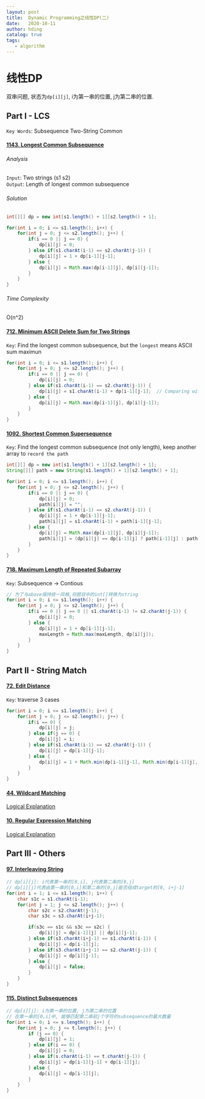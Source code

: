 ```yaml
---
layout: post
title:  Dynamic Programming之线性DP(二)
date:   2020-10-11
author: hding
catalog: true
tags:
   - algorithm
---
```

# 线性DP
双串问题, 状态为`dp[i][j]`, i为第一串的位置, j为第二串的位置.



## Part I - LCS
`Key Words`: Subsequence Two-String Common
#### [1143. Longest Common Subsequence](https://leetcode.com/problems/longest-common-subsequence/)
###### Analysis
`Input`: Two strings (s1 s2)  
`Output`: Length of longest common subsequence

###### Solution
```java
int[][] dp = new int[s1.length() + 1][s2.length() + 1];

for(int i = 0; i <= s1.length(); i++) {
    for(int j = 0; j <= s2.length(); j++) {
        if(i == 0 || j == 0) {
            dp[i][j] = 0;
        } else if(s1.charAt(i-1) == s2.charAt(j-1)) {
            dp[i][j] = 1 + dp[i-1][j-1];
        } else {
            dp[i][j] = Math.max(dp[i-1][j], dp[i][j-1]);
        }
    }
}
```
###### Time Complexity
O(n^2)



#### [712. Minimum ASCII Delete Sum for Two Strings](https://leetcode.com/problems/minimum-ascii-delete-sum-for-two-strings/)
`Key`: Find the longest common subsequence, but the `longest` means ASCII sum maximun
```java
for(int i = 0; i <= s1.length(); i++) {
    for(int j = 0; j <= s2.length(); j++) {
        if(i == 0 || j == 0) {
            dp[i][j] = 0;
        } else if(s1.charAt(i-1) == s2.charAt(j-1)) {
            dp[i][j] = s1.charAt(i-1) + dp[i-1][j-1];  // Comparing with #1143
        } else {
            dp[i][j] = Math.max(dp[i-1][j], dp[i][j-1]);
        }
    }
}
```



#### [1092. Shortest Common Supersequence](https://leetcode.com/problems/shortest-common-supersequence/)
`Key`: Find the longest common subsequence (not only length), keep another array to `record the path`
```java
int[][] dp = new int[s1.length() + 1][s2.length() + 1];
String[][] path = new String[s1.length() + 1][s2.length() + 1];

for(int i = 0; i <= s1.length(); i++) {
    for(int j = 0; j <= s2.length(); j++) {
        if(i == 0 || j == 0) {
            dp[i][j] = 0;
            path[i][j] = "";
        } else if(s1.charAt(i-1) == s2.charAt(j-1)) {
            dp[i][j] = 1 + dp[i-1][j-1];
            path[i][j] = s1.charAt(i-1) + path[i-1][j-1];
        } else {
            dp[i][j] = Math.max(dp[i-1][j], dp[i][j-1]);
            path[i][j] = (dp[i][j] == dp[i-1][j] ? path[i-1][j] : path[i][j-1]);
        }
    }
}
```



#### [718. Maximum Length of Repeated Subarray](https://leetcode.com/problems/maximum-length-of-repeated-subarray/)
`Key`: Subsequence -> Contious
```java
// 为了与above保持统一风格,将题目中的int[]转换为string
for(int i = 0; i <= s1.length(); i++) {
    for(int j = 0; j <= s2.length(); j++) {
        if(i == 0 || j == 0 || s1.charAt(i-1) != s2.charAt(j-1)) {
            dp[i][j] = 0;
        } else {
            dp[i][j] = 1 + dp[i-1][j-1];
            maxLength = Math.max(maxLength, dp[i][j]);
        }
    }
}
```



## Part II - String Match
#### [72. Edit Distance](https://leetcode.com/problems/edit-distance/)
`Key`: traverse 3 cases
```java
for(int i = 0; i <= s1.length(); i++) {
    for(int j = 0; j <= s2.length(); j++) {
        if(i == 0) {
            dp[i][j] = j;
        } else if(j == 0) {
            dp[i][j] = i;
        } else if(s1.charAt(i-1) == s2.charAt(j-1)) {
            dp[i][j] = dp[i-1][j-1];
        } else {
            dp[i][j] = 1 + Math.min(dp[i-1][j-1], Math.min(dp[i-1][j], dp[i][j-1]));
        }
    }
}
```

#### [44. Wildcard Matching](https://leetcode.com/problems/wildcard-matching/)
[Logical Explanation](https://leetcode.com/problems/wildcard-matching/discuss/370736/Detailed-Intuition-From-Brute-force-to-Bottom-up-DP)

#### [10. Regular Expression Matching](https://leetcode.com/problems/regular-expression-matching/)
[Logical Explanation](https://leetcode.com/problems/regular-expression-matching/discuss/5651/Easy-DP-Java-Solution-with-detailed-Explanation)


## Part III - Others
#### [97. Interleaving String](https://leetcode.com/problems/interleaving-string/)
```java
// dp[i][j]: i代表第一串的[0,i], j代表第二串的[0,j]
// dp[i][j]代表由第一串的[0,i]和第二串的[0,j]能否组成target的[0, i+j-1]
for(int i = 1; i <= s1.length(); i++) {
    char s1c = s1.charAt(i-1);
    for(int j = 1; j <= s2.length(); j++) {
        char s2c = s2.charAt(j-1);
        char s3c = s3.charAt(i+j-1);

        if(s3c == s1c && s3c == s2c) {
            dp[i][j] = dp[i-1][j] || dp[i][j-1];
        } else if(s3.charAt(i+j-1) == s1.charAt(i-1)) {
            dp[i][j] = dp[i-1][j];
        } else if(s3.charAt(i+j-1) == s2.charAt(j-1)) {
            dp[i][j] = dp[i][j-1];
        } else {
            dp[i][j] = false;
        }
    }
}
```
#### [115. Distinct Subsequences](https://leetcode.com/problems/distinct-subsequences/)
```java
// dp[i][j]: i为第一串的位置, j为第二串的位置
// 在第一串的[0,i]中, 能够匹配第二串前j个字符的subsequence的最大数量
for(int i = 0; i <= s.length(); i++) {
    for(int j = 0; j <= t.length(); j++) {
        if (j == 0) {
            dp[i][j] = 1;
        } else if(i == 0) {
            dp[i][j] = 0;
        } else if(s.charAt(i-1) == t.charAt(j-1)) {
            dp[i][j] = dp[i-1][j-1] + dp[i-1][j];
        } else {
            dp[i][j] = dp[i-1][j];
        }
    }
}
```
